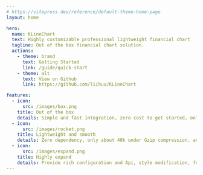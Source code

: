 ```yaml
---
# https://vitepress.dev/reference/default-theme-home-page
layout: home

hero:
  name: KLineChart
  text: Highly customizable professional lightweight financial chart
  tagline: Out of the box financial chart solution.
  actions:
    - theme: brand
      text: Getting Started
      link: /guide/quick-start
    - theme: alt
      text: View on Github
      link: https://github.com/liihuu/KLineChart

features:
  - icon:
      src: /images/box.png
    title: Out of the box
    details: Simple and fast integration, zero cost to get started, only 3 lines of code to display a chart, so that all attention can be focused on data docking.
  - icon:
      src: /images/rocket.png
    title: Lightweight and smooth
    details: Zero dependency, only about 40k under Gzip compression, and less than 1 millisecond to load under 4G network. Charts remain fluid even with thousands of candles.
  - icon:
      src: /images/expand.png
    title: Highly expand
    details: Provide rich configuration and Api, style modification, function collocation as you like. Provide technical indicators and line drawing model extensions, so that the chart has more possibilities.
---
```


<WhoAreUse/>
